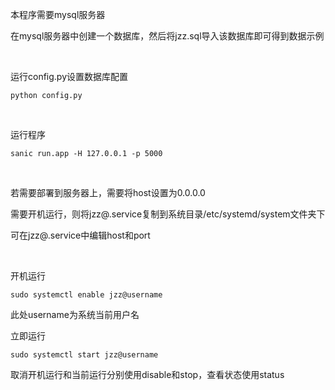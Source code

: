 本程序需要mysql服务器

在mysql服务器中创建一个数据库，然后将jzz.sql导入该数据库即可得到数据示例

<br/>

运行config.py设置数据库配置

```
python config.py
```

<br/>

运行程序
```
sanic run.app -H 127.0.0.1 -p 5000
```

<br/>

若需要部署到服务器上，需要将host设置为0.0.0.0

需要开机运行，则将jzz@.service复制到系统目录/etc/systemd/system文件夹下

可在jzz@.service中编辑host和port

<br/>

开机运行
```
sudo systemctl enable jzz@username
```

此处username为系统当前用户名

立即运行
```
sudo systemctl start jzz@username
```

取消开机运行和当前运行分别使用disable和stop，查看状态使用status